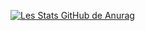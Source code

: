 [![Les Stats GitHub de Anurag](https://github-readme-stats.vercel.app/api?username=mrmaverick-dev&count_private=true&theme=radical)](https://github.com/MrMaverick-Dev)

